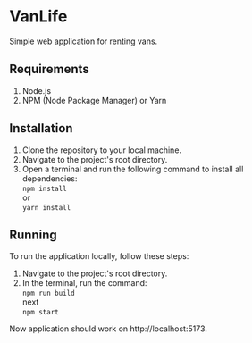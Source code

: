 # VanLife

Simple web application for renting vans.

## Requirements

1. Node.js
2. NPM (Node Package Manager) or Yarn

## Installation

1.  Clone the repository to your local machine.
2.  Navigate to the project's root directory.
3.  Open a terminal and run the following command to install all dependencies:<br />
    `npm install` <br />
    or <br />
    `yarn install`

## Running

To run the application locally, follow these steps:

1.  Navigate to the project's root directory.
2.  In the terminal, run the command:<br />
    `npm run build`<br />
    next<br />
    `npm start`

Now application should work on http://localhost:5173.
